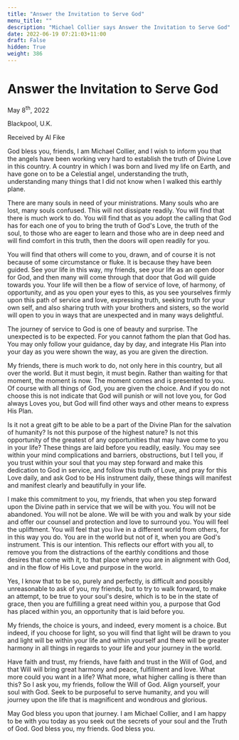 ```yaml
---
title: "Answer the Invitation to Serve God"
menu_title: ""
description: "Michael Collier says Answer the Invitation to Serve God"
date: 2022-06-19 07:21:03+11:00
draft: False
hidden: True
weight: 386
---
```

# Answer the Invitation to Serve God

May 8<sup>th</sup>, 2022

Blackpool, U.K.

Received by Al Fike   



God bless you, friends, I am Michael Collier, and I wish to inform you that the angels have been working very hard to establish the truth of Divine Love in this country. A country in which I was born and lived my life on Earth, and have gone on to be a Celestial angel, understanding the truth, understanding many things that I did not know when I walked this earthly plane.

There are many souls in need of your ministrations. Many souls who are lost, many souls confused. This will not dissipate readily. You will find that there is much work to do. You will find that as you adopt the calling that God has for each one of you to bring the truth of God's Love, the truth of the soul, to those who are eager to learn and those who are in deep need and will find comfort in this truth, then the doors will open readily for you.

You will find that others will come to you, drawn, and of course it is not because of some circumstance or fluke. It is because they have been guided. See your life in this way, my friends, see your life as an open door for God, and then many will come through that door that God will guide towards you. Your life will then be a flow of service of love, of harmony, of opportunity, and as you open your eyes to this, as you see yourselves firmly upon this path of service and love, expressing truth, seeking truth for your own self, and also sharing truth with your brothers and sisters, so the world will open to you in ways that are unexpected and in many ways delightful.

The journey of service to God is one of beauty and surprise. The unexpected is to be expected. For you cannot fathom the plan that God has. You may only follow your guidance, day by day, and integrate His Plan into your day as you were shown the way, as you are given the direction.

My friends, there is much work to do, not only here in this country, but all over the world. But it must begin, it must begin. Rather than waiting for that moment, the moment is now. The moment comes and is presented to you. Of course with all things of God, you are given the choice.  And if you do not choose this is not indicate that God will punish or will not love you, for God always Loves you, but God will find other ways and other means to express His Plan.

Is it not a great gift to be able to be a part of the Divine Plan for the salvation of humanity? Is not this purpose of the highest nature? Is not this opportunity of the greatest of any opportunities that may have come to you in your life? These things are laid before you readily, easily. You may see within your mind complications and barriers, obstructions, but I tell you, if you trust within your soul that you may step forward and make this dedication to God in service, and follow this truth of Love, and pray for this Love daily, and ask God to be His instrument daily, these things will manifest and manifest clearly and beautifully in your life. 

I make this commitment to you, my friends, that when you step forward upon the Divine path in service that we will be with you. You will not be abandoned. You will not be alone. We will be with you and walk by your side and offer our counsel and protection and love to surround you. You will feel the upliftment. You will feel that you live in a different world from others, for in this way you do. You are in the world but not of it, when you are God's instrument.  This is our intention. This reflects our effort with you all, to remove you from the distractions of the earthly conditions and those desires that come with it, to that place where you are in alignment with God, and in the flow of His Love and purpose in the world. 

Yes, I know that to be so, purely and perfectly, is difficult and possibly unreasonable to ask of you, my friends, but to try to walk forward, to make an attempt, to be true to your soul's desire, which is to be in the state of grace, then you are fulfilling a great need within you, a purpose that God has placed within you, an opportunity that is laid before you.

My friends, the choice is yours, and indeed, every moment is a choice. But indeed, if you choose for light, so you will find that light will be drawn to you and light will be within your life and within yourself and there will be greater harmony in all things in regards to your life and your journey in the world.

Have faith and trust, my friends, have faith and trust in the Will of God, and that Will will bring great harmony and peace, fulfillment and love.  What more could you want in a life? What more, what higher calling is there than this?  So I ask you, my friends, follow the Will of God. Align yourself, your soul with God. Seek to be purposeful to serve humanity, and you will journey upon the life that is magnificent and wondrous and glorious. 

May God bless you upon that journey.  I am Michael Collier, and I am happy to be with you today as you seek out the secrets of your soul and the Truth of God. God bless you, my friends. God bless you.